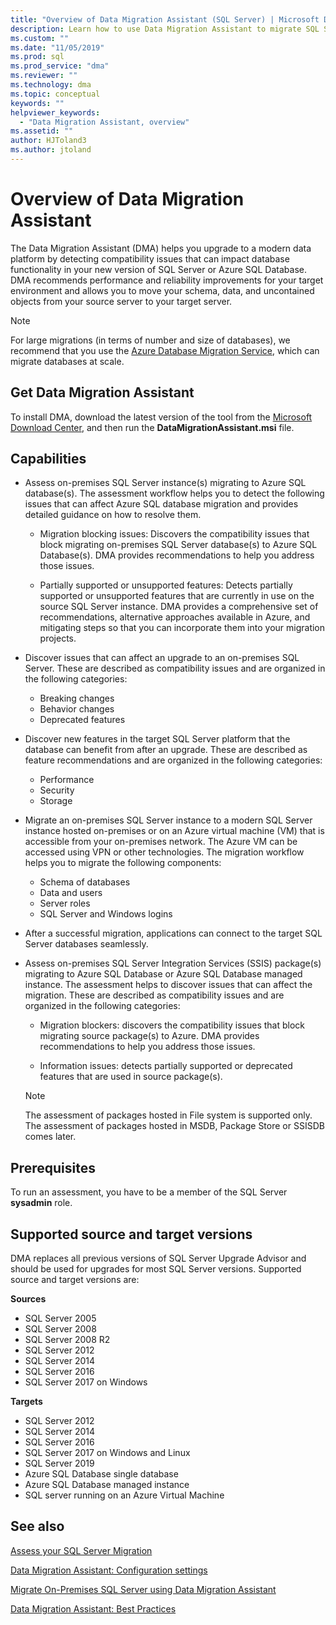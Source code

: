 ```yaml
---
title: "Overview of Data Migration Assistant (SQL Server) | Microsoft Docs"
description: Learn how to use Data Migration Assistant to migrate SQL Server databases to other SQL Server or Azure databases
ms.custom: ""
ms.date: "11/05/2019"
ms.prod: sql
ms.prod_service: "dma"
ms.reviewer: ""
ms.technology: dma
ms.topic: conceptual
keywords: ""
helpviewer_keywords: 
  - "Data Migration Assistant, overview"
ms.assetid: ""
author: HJToland3
ms.author: jtoland
---
```


# Overview of Data Migration Assistant

The Data Migration Assistant (DMA) helps you upgrade to a modern data platform by detecting compatibility issues that can impact database functionality in your new version of SQL Server or Azure SQL Database. DMA recommends performance and reliability improvements for your target environment and allows you to move your schema, data, and uncontained objects from your source server to your target server.

> [!NOTE]
> For large migrations (in terms of number and size of databases), we recommend that you use the [Azure Database Migration Service](/azure/dms/dms-overview), which can migrate databases at scale.
  
## Get Data Migration Assistant

To install DMA, download the latest version of the tool from the [Microsoft Download Center](https://www.microsoft.com/download/details.aspx?id=53595), and then run the **DataMigrationAssistant.msi** file.

## Capabilities

- Assess on-premises SQL Server instance(s) migrating to Azure SQL database(s). The assessment workflow helps you to detect the following issues that can affect Azure SQL database migration and provides detailed guidance on how to resolve them.

  - Migration blocking issues: Discovers the compatibility issues that block migrating on-premises SQL Server database(s) to Azure SQL Database(s). DMA provides recommendations to help you address those issues.

  - Partially supported or unsupported features: Detects partially supported or unsupported features that are currently in use on the source SQL Server instance. DMA provides a comprehensive set of recommendations, alternative approaches available in Azure, and mitigating steps so that you can incorporate them into your migration projects.

- Discover issues that can affect an upgrade to an on-premises SQL Server. These are described as compatibility issues and are organized in the following categories:

  - Breaking changes
  - Behavior changes
  - Deprecated features

- Discover new features in the target SQL Server platform that the database can benefit from after an upgrade. These are described as feature recommendations and are organized in the following categories:

  - Performance
  - Security
  - Storage

- Migrate an on-premises SQL Server instance to a modern SQL Server instance hosted on-premises or on an Azure virtual machine (VM) that is accessible from your on-premises network. The Azure VM can be accessed using VPN or other technologies. The migration workflow helps you to migrate the following components:

  - Schema of databases
  - Data and users
  - Server roles
  - SQL Server and Windows logins

- After a successful migration, applications can connect to the target SQL Server databases seamlessly.

- Assess on-premises SQL Server Integration Services (SSIS) package(s) migrating to Azure SQL Database or Azure SQL Database managed instance. The assessment helps to discover issues that can affect the migration. These are described as compatibility issues and are organized in the following categories:

  - Migration blockers: discovers the compatibility issues that block migrating source package(s) to Azure. DMA provides recommendations to help you address those issues.

  - Information issues: detects partially supported or deprecated features that are used in source package(s).

  > [!NOTE]
  > The assessment of packages hosted in File system is supported only.
  > The assessment of packages hosted in MSDB, Package Store or SSISDB comes later.

## Prerequisites

To run an assessment, you have to be a member of the SQL Server **sysadmin** role.

## Supported source and target versions

DMA replaces all previous versions of SQL Server Upgrade Advisor and should be used for upgrades for most SQL Server versions. Supported source and target versions are:

**Sources**

- SQL Server 2005
- SQL Server 2008
- SQL Server 2008 R2
- SQL Server 2012
- SQL Server 2014
- SQL Server 2016
- SQL Server 2017 on Windows

**Targets**

- SQL Server 2012
- SQL Server 2014
- SQL Server 2016
- SQL Server 2017 on Windows and Linux
- SQL Server 2019
- Azure SQL Database single database
- Azure SQL Database managed instance
- SQL server running on an Azure Virtual Machine

## See also

[Assess your SQL Server Migration](../dma/dma-assesssqlonprem.md)

[Data Migration Assistant: Configuration settings](../dma/dma-configurationsettings.md)

[Migrate On-Premises SQL Server using Data Migration Assistant](../dma/dma-migrateonpremsql.md)

[Data Migration Assistant: Best Practices](../dma/dma-bestpractices.md)
